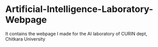 # Artificial-Intelligence-Laboratory-Webpage
It contains the webpage I made for the AI laboratory of CURIN dept, Chitkara University
